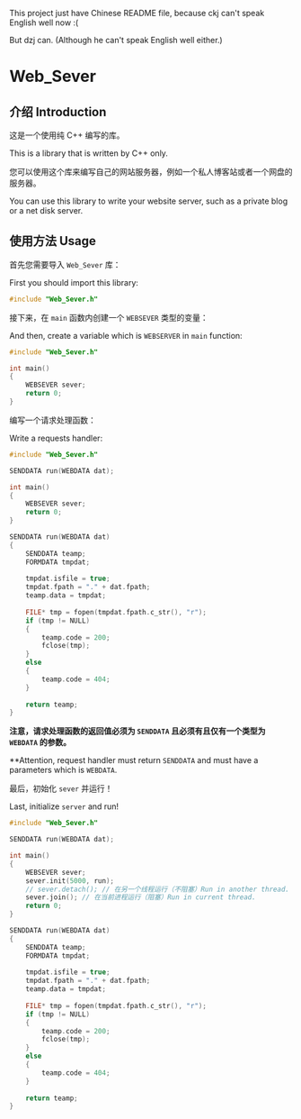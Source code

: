 This project just have Chinese README file, because ckj can't speak English well now :(

But dzj can. (Although he can't speak English well either.)

# Web_Sever

## 介绍 Introduction
这是一个使用纯 C++ 编写的库。

This is a library that is written by C++ only.

您可以使用这个库来编写自己的网站服务器，例如一个私人博客站或者一个网盘的服务器。

You can use this library to write your website server, such as a private blog or a net disk server.

## 使用方法 Usage

首先您需要导入 `Web_Sever` 库：

First you should import this library:

```cpp
#include "Web_Sever.h"
```

接下来，在 `main` 函数内创建一个 `WEBSEVER` 类型的变量：

And then, create a variable which is `WEBSERVER` in `main` function:

```cpp
#include "Web_Sever.h"

int main()
{
	WEBSEVER sever;
	return 0;
}
```

编写一个请求处理函数：

Write a requests handler:

```cpp
#include "Web_Sever.h"

SENDDATA run(WEBDATA dat);

int main()
{
	WEBSEVER sever;
	return 0;
}

SENDDATA run(WEBDATA dat)
{
	SENDDATA teamp;
	FORMDATA tmpdat;
	
	tmpdat.isfile = true;
	tmpdat.fpath = "." + dat.fpath;
	teamp.data = tmpdat;
	
	FILE* tmp = fopen(tmpdat.fpath.c_str(), "r");
	if (tmp != NULL)
	{
		teamp.code = 200;
		fclose(tmp);
	}
	else
	{
		teamp.code = 404;
	}
	
	return teamp;
}
```

**注意，请求处理函数的返回值必须为 `SENDDATA` 且必须有且仅有一个类型为 `WEBDATA` 的参数。**

**Attention, request handler must return `SENDDATA` and must have a parameters which is `WEBDATA`.

最后，初始化 `sever` 并运行！

Last, initialize `server` and run!

```cpp
#include "Web_Sever.h"

SENDDATA run(WEBDATA dat);

int main()
{
	WEBSEVER sever;
	sever.init(5000, run);
	// sever.detach(); // 在另一个线程运行（不阻塞）Run in another thread.
	sever.join(); // 在当前进程运行（阻塞）Run in current thread.
	return 0;
}

SENDDATA run(WEBDATA dat)
{
	SENDDATA teamp;
	FORMDATA tmpdat;
	
	tmpdat.isfile = true;
	tmpdat.fpath = "." + dat.fpath;
	teamp.data = tmpdat;
	
	FILE* tmp = fopen(tmpdat.fpath.c_str(), "r");
	if (tmp != NULL)
	{
		teamp.code = 200;
		fclose(tmp);
	}
	else
	{
		teamp.code = 404;
	}
	
	return teamp;
}
```